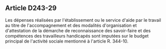 ## Article D243-29

Les dépenses réalisées par l'établissement ou le service d'aide par le travail au titre de l'accompagnement
et des modalités d'organisation et d'attestation de la démarche de reconnaissance des savoir-faire et des
compétences des travailleurs handicapés sont imputées sur le budget principal de l'activité sociale mentionné
à l'article R. 344-10.

